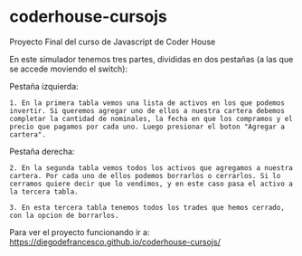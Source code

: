# coderhouse-cursojs
Proyecto Final del curso de Javascript de Coder House

En este simulador tenemos tres partes, divididas en dos pestañas (a las que se accede moviendo el switch):

Pestaña izquierda:

    1. En la primera tabla vemos una lista de activos en los que podemos invertir. Si queremos agregar uno de ellos a nuestra cartera debemos completar la cantidad de nominales, la fecha en que los compramos y el precio que pagamos por cada uno. Luego presionar el boton "Agregar a cartera".

Pestaña derecha:

    2. En la segunda tabla vemos todos los activos que agregamos a nuestra cartera. Por cada uno de ellos podemos borrarlos o cerrarlos. Si lo cerramos quiere decir que lo vendimos, y en este caso pasa el activo a la tercera tabla.

    3. En esta tercera tabla tenemos todos los trades que hemos cerrado, con la opcion de borrarlos.

Para ver el proyecto funcionando ir a: https://diegodefrancesco.github.io/coderhouse-cursojs/
